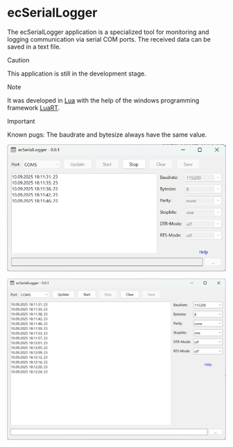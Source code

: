 # ecSerialLogger

The ecSerialLogger application is a specialized tool for monitoring and logging communication via serial COM ports.
The received data can be saved in a text file.

> [!CAUTION]
> This application is still in the development stage.

> [!NOTE]
It was developed in [Lua](https://www.lua.org/) with the help of the windows programming framework [LuaRT](https://www.luart.org/).

> [!IMPORTANT]
> Known pugs: The baudrate and bytesize always have the same value.

![](img/Screenshot-181154.png)

![](img/Screenshot-181254.png)
